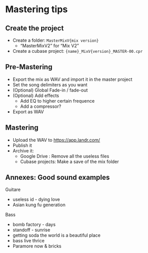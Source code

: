 # Mastering tips

## Create the project

- Create a folder: `MasterMixV{mix version}`
	+ “MasterMixV2” for “Mix V2”
- Create a cubase project: `{name}_MixV{version}_MASTER-00.cpr`

## Pre-Mastering

- Export the mix as WAV and import it in the master project
- Set the song delimiters as you want
- (Optional) Global Fade-in / fade-out
- (Optional) Add effects
	+ Add EQ to higher certain frequence
	+ Add a compressor?
- Export as WAV

## Mastering

- Upload the WAV to https://app.landr.com/
- Publish it
- Archive it:
	+ Google Drive : Remove all the useless files
	+ Cubase projects: Make a save of the mix folder

## Annexes: Good sound examples

Guitare
- useless id - dying love
- Asian kung fu generation

Bass
- bomb factory - days
- standoff - sunrise
- getting soda the world is a beautiful place
- bass live thrice
- Paramore now & bricks

